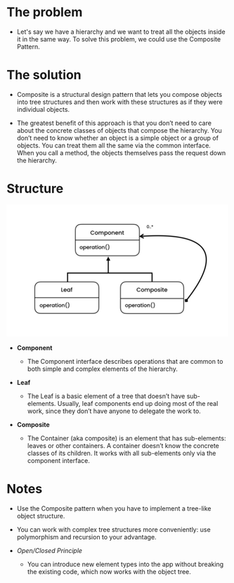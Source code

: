 # The problem

- Let's say we have a hierarchy and we want to treat all the objects inside it in the same way. To solve this problem, we could use the Composite Pattern.

# The solution

- Composite is a structural design pattern that lets you compose objects into tree structures and then work with these structures as if they were individual objects.

- The greatest benefit of this approach is that you don’t need to care about the concrete classes of objects that compose the hierarchy. You don’t need to know whether an object is a simple object or a group of objects. You can treat them all the same via the common interface. When you call a method, the objects themselves pass the request down the hierarchy.

# Structure

![](diagram.png)

- **Component**
    - The Component interface describes operations that are common to both simple and complex elements of the hierarchy.

- **Leaf**
    - The Leaf is a basic element of a tree that doesn’t have sub-elements. Usually, leaf components end up doing most of the real work, since they don’t have anyone to delegate the work to.

- **Composite**
    - The Container (aka composite) is an element that has sub-elements: leaves or other containers. A container doesn’t know the concrete classes of its children. It works with all sub-elements only via the component interface.

# Notes

- Use the Composite pattern when you have to implement a tree-like object structure.

- You can work with complex tree structures more conveniently: use polymorphism and recursion to your advantage.

- *Open/Closed Principle*
    - You can introduce new element types into the app without breaking the existing code, which now works with the object tree.